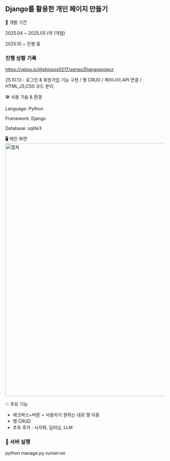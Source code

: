 ## Django를 활용한 개인 페이지 만들기 ##

📅 개발 기간

2025.04 ~ 2025.05 (약 1개월)

2025.10 ~ 진행 중

### 진행 상황 기록 ###

https://velog.io/@shinsos0217/series/Djangoproject

25.10.13 - 로그인 & 회원가입 기능 구현 / 행 CRUD / 제미나이 API 연결 / HTML,JS,CSS 코드 분리

🛠 사용 기술 & 환경

Language: Python

Framework: Django

Database: sqlite3

🖥 메인 화면
<img src="https://github.com/user-attachments/assets/d43dedb9-2cbc-463f-9c45-938eca390f10" width="800" alt="캡처" />

✨ 주요 기능
- 체크박스+버튼 = 사용자가 원하는 대로 행 이동
- 행 CRUD
- 추후 추가 : 시각화, 딥러닝, LLM

### 🚀 서버 실행 ###
python manage.py runserver
